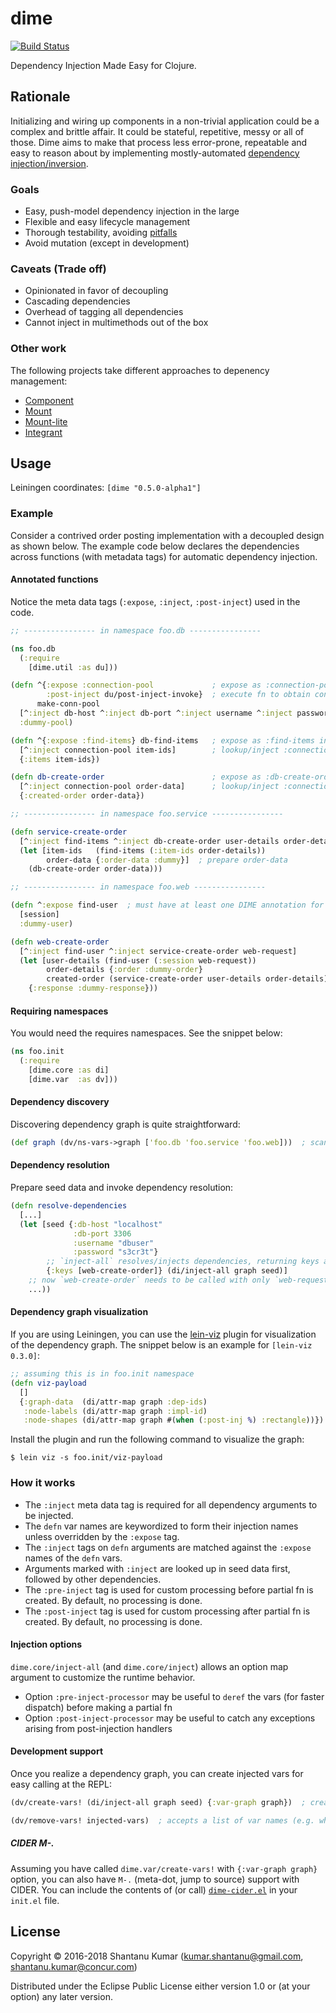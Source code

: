 # dime

[![Build Status](https://travis-ci.org/kumarshantanu/dime.svg)](https://travis-ci.org/kumarshantanu/dime)

Dependency Injection Made Easy for Clojure.


## Rationale

Initializing and wiring up components in a non-trivial application could be a complex and brittle affair.
It could be stateful, repetitive, messy or all of those. Dime aims to make that process less error-prone,
repeatable and easy to reason about by implementing mostly-automated
[dependency injection/inversion](https://en.wikipedia.org/wiki/Dependency_inversion_principle).


### Goals

- Easy, push-model dependency injection in the large
- Flexible and easy lifecycle management
- Thorough testability, avoiding [pitfalls](http://charsequence.blogspot.in/2016/12/mocking-with-var-redefinition.html)
- Avoid mutation (except in development)


### Caveats (Trade off)

- Opinionated in favor of decoupling
- Cascading dependencies
- Overhead of tagging all dependencies
- Cannot inject in multimethods out of the box


### Other work

The following projects take different approaches to depenency management:

- [Component](https://github.com/stuartsierra/component)
- [Mount](https://github.com/tolitius/mount)
- [Mount-lite](https://github.com/aroemers/mount-lite)
- [Integrant](https://github.com/weavejester/integrant)


## Usage

Leiningen coordinates: `[dime "0.5.0-alpha1"]`


### Example

Consider a contrived order posting implementation with a decoupled design as shown below. The example code
below declares the dependencies across functions (with metadata tags) for automatic dependency injection.


#### Annotated functions

Notice the meta data tags (`:expose`, `:inject`, `:post-inject`) used in the code.

```clojure
;; ---------------- in namespace foo.db ----------------

(ns foo.db
  (:require
    [dime.util :as du]))

(defn ^{:expose :connection-pool             ; expose as :connection-pool in dependency graph
        :post-inject du/post-inject-invoke}  ; execute fn to obtain connection-pool
      make-conn-pool
  [^:inject db-host ^:inject db-port ^:inject username ^:inject password]
  :dummy-pool)

(defn ^{:expose :find-items} db-find-items   ; expose as :find-items in dependency graph
  [^:inject connection-pool item-ids]        ; lookup/inject :connection-pool from dependency graph
  {:items item-ids})

(defn db-create-order                        ; expose as :db-create-order in dependency graph
  [^:inject connection-pool order-data]      ; lookup/inject :connection-pool from dependency graph
  {:created-order order-data})

;; ---------------- in namespace foo.service ----------------

(defn service-create-order
  [^:inject find-items ^:inject db-create-order user-details order-details]
  (let [item-ids   (find-items (:item-ids order-details))
        order-data {:order-data :dummy}]  ; prepare order-data
    (db-create-order order-data)))

;; ---------------- in namespace foo.web ----------------

(defn ^:expose find-user  ; must have at least one DIME annotation for dependency discovery
  [session]
  :dummy-user)

(defn web-create-order
  [^:inject find-user ^:inject service-create-order web-request]
  (let [user-details (find-user (:session web-request))
        order-details {:order :dummy-order}
        created-order (service-create-order user-details order-details)]
    {:response :dummy-response}))
```


#### Requiring namespaces

You would need the requires namespaces. See the snippet below:

```clojure
(ns foo.init
  (:require
    [dime.core :as di]
    [dime.var  :as dv]))
```


#### Dependency discovery

Discovering dependency graph is quite straightforward:

```clojure
(def graph (dv/ns-vars->graph ['foo.db 'foo.service 'foo.web]))  ; scan namespaces for injectable vars
```


#### Dependency resolution

Prepare seed data and invoke dependency resolution:

```clojure
(defn resolve-dependencies
  [...]
  (let [seed {:db-host "localhost"
              :db-port 3306
              :username "dbuser"
              :password "s3cr3t"}
        ;; `inject-all` resolves/injects dependencies, returning keys associated with partial functions
        {:keys [web-create-order]} (di/inject-all graph seed)]
    ;; now `web-create-order` needs to be called with only `web-request`
    ...))
```


#### Dependency graph visualization

If you are using Leiningen, you can use the [lein-viz](https://github.com/kumarshantanu/lein-viz) plugin for
visualization of the dependency graph. The snippet below is an example for `[lein-viz 0.3.0]`:

```clojure
;; assuming this is in foo.init namespace
(defn viz-payload
  []
  {:graph-data  (di/attr-map graph :dep-ids)
   :node-labels (di/attr-map graph :impl-id)
   :node-shapes (di/attr-map graph #(when (:post-inj %) :rectangle))})
```

Install the plugin and run the following command to visualize the graph:

```
$ lein viz -s foo.init/viz-payload
```


### How it works

* The `:inject` meta data tag is required for all dependency arguments to be injected.
* The `defn` var names are keywordized to form their injection names unless overridden by the `:expose` tag.
* The `:inject` tags on `defn` arguments are matched against the `:expose` names of the `defn` vars.
* Arguments marked with `:inject` are looked up in seed data first, followed by other dependencies.
* The `:pre-inject` tag is used for custom processing before partial fn is created. By default, no processing is done.
* The `:post-inject` tag is used for custom processing after partial fn is created. By default, no processing is done.


#### Injection options

`dime.core/inject-all` (and `dime.core/inject`) allows an option map argument to customize the runtime behavior.

* Option `:pre-inject-processor` may be useful to `deref` the vars (for faster dispatch) before making a partial fn
* Option `:post-inject-processor` may be useful to catch any exceptions arising from post-injection handlers


#### Development support

Once you realize a dependency graph, you can create injected vars for easy calling at the REPL:

```clojure
(dv/create-vars! (di/inject-all graph seed) {:var-graph graph})  ; create injected vars

(dv/remove-vars! injected-vars)  ; accepts a list of var names (e.g. what create-vars! returns)
```

##### CIDER M-.

Assuming you have called `dime.var/create-vars!` with `{:var-graph graph}` option, you can also have `M-.` (meta-dot,
jump to source) support with CIDER. You can include the contents of (or call) [`dime-cider.el`](dime-cider.el) in your
`init.el` file.


## License

Copyright © 2016-2018 Shantanu Kumar (kumar.shantanu@gmail.com, shantanu.kumar@concur.com)

Distributed under the Eclipse Public License either version 1.0 or (at
your option) any later version.

